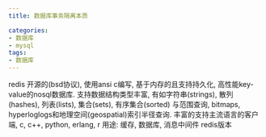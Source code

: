 ```yaml
---
title: 数据库事务隔离本质

categories:
- 数据库
- mysql
tags:
- 数据库
---
```


redis
开源的(bsd协议), 使用ansi c编写, 基于内存的且支持持久化, 高性能key-value的nosql数据库.
支持数据结构类型丰富, 有如字符串(strings), 散列(hashes), 列表(lists), 集合(sets), 有序集合(sorted) 与范围查询, bitmaps, hyperloglogs和地理空间(geospatial)索引半径查询.
丰富的支持主流语言的客户端, c, c++, python, erlang, r
用途: 缓存, 数据库, 消息中间件
redis版本

